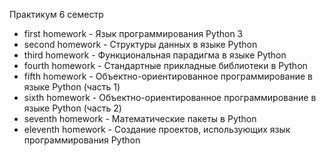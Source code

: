 Практикум 6 семестр
- first homework - Язык программирования Python 3
- second homework - Структуры данных в языке Python
- third homework - Функциональная парадигма в языке Python
- fourth homework - Стандартные прикладные библиотеки в Python
- fifth homework - Объектно-ориентированное программирование в языке Python (часть 1)
- sixth homework - Объектно-ориентированное программирование в языке Python (часть 2)
- seventh homework - Математические пакеты в Python
- eleventh homework - Создание проектов, использующих язык программирования Python
